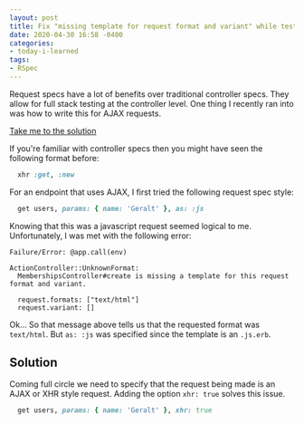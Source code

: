 ```yaml
---
layout: post
title: Fix "missing template for request format and variant" while testing Ajax request in a Request Spec
date: 2020-04-30 16:58 -0400
categories:
- today-i-learned
tags:
- RSpec
---
```


Request specs have a lot of benefits over traditional controller specs. They allow
for full stack testing at the controller level. One thing I recently ran
into was how to write this for AJAX requests.
<!--excerpt-->

[Take me to the solution](#solution)

If you're familiar with controller specs then you might have seen the following
format before:

``` ruby
  xhr :get, :new
```

For an endpoint that uses AJAX, I first tried the following request spec style:

``` ruby
  get users, params: { name: 'Geralt' }, as: :js
```

Knowing that this was a javascript request seemed logical to me. Unfortunately,
I was met with the following error:

```
Failure/Error: @app.call(env)

ActionController::UnknownFormat:
  MembershipsController#create is missing a template for this request format and variant.

  request.formats: ["text/html"]
  request.variant: []
```

Ok... So that message above tells us that the requested format was `text/html`. But
`as: :js` was specified since the template is an `.js.erb`.

## Solution

Coming full circle we need to specify that the request being made is an AJAX or
XHR style request. Adding the option `xhr: true` solves this issue.

``` ruby
  get users, params: { name: 'Geralt' }, xhr: true
```
